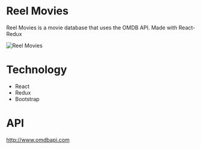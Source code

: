 # **Reel Movies**
Reel Movies is a movie database that uses the OMDB API. Made with React-Redux

![Reel Movies](https://i.imgur.com/NLsKCmw.png)

# **Technology**
* React
* Redux
* Bootstrap

# **API**
http://www.omdbapi.com
